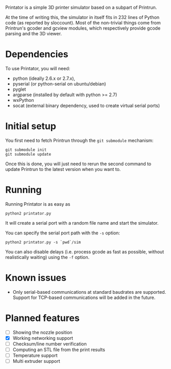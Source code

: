 Printator is a simple 3D printer simulator based on a subpart of Printrun.

At the time of writing this, the simulator in itself fits in 232 lines of
Python code (as reported by sloccount). Most of the non-trivial things come
from Printrun's gcoder and gcview modules, which respectively provide gcode
parsing and the 3D viewer.

# Dependencies

To use Printator, you will need:

  * python (ideally 2.6.x or 2.7.x),
  * pyserial (or python-serial on ubuntu/debian)
  * pyglet
  * argparse (installed by default with python >= 2.7)
  * wxPython
  * socat (external binary dependency, used to create virtual serial ports)

# Initial setup

You first need to fetch Printrun through the `git submodule` mechanism:

    git submodule init
    git submodule update

Once this is done, you will just need to rerun the second command to update
Printrun to the latest version when you want to.

# Running

Running Printator is as easy as

    python2 printator.py

It will create a serial port with a random file name and start the simulator.

You can specify the serial port path with the `-s` option:

    python2 printator.py -s `pwd`/sim

You can also disable delays (i.e. process gcode as fast as possible, without
realistically waiting) using the `-f` option.

# Known issues

- Only serial-based communications at standard baudrates are supported. Support
  for TCP-based communications will be added in the future.

# Planned features

- [ ] Showing the nozzle position
- [X] Working networking support
- [ ] Checksum/line number verification
- [ ] Computing an STL file from the print results
- [ ] Temperature support
- [ ] Multi extruder support
